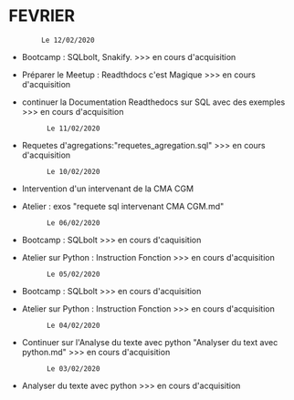 FEVRIER
=======

            Le 12/02/2020

- Bootcamp : SQLbolt, Snakify.                          >>> en cours d'acquisition
- Préparer le Meetup : Readthdocs c'est Magique         >>> en cours d'acquisition
- continuer la Documentation Readthedocs sur SQL avec des exemples >>> en cours d'acquisition

            Le 11/02/2020

- Requetes d'agregations:"requetes_agregation.sql"      >>> en cours d'acquisition


            Le 10/02/2020

- Intervention d'un intervenant de la CMA CGM
- Atelier :  exos "requete sql intervenant CMA CGM.md"


            Le 06/02/2020

- Bootcamp : SQLbolt                                    >>> en cours d'caquisition
- Atelier sur Python : Instruction Fonction             >>> en cours d'acquisition


            Le 05/02/2020
        
- Bootcamp : SQLbolt                                    >>> en cours d'acquisition
- Atelier sur Python : Instruction Fonction             >>> en cours d'acquisition



            Le 04/02/2020

- Continuer sur l'Analyse du texte avec python "Analyser du text avec python.md"  >>> en cours d'acquisition


            Le 03/02/2020

- Analyser du texte avec python                         >>> en cours d'acquisition
